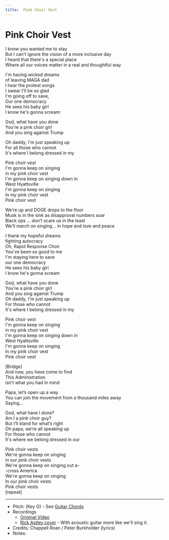 ```yaml
---
title:  Pink Choir Vest
---
```



# Pink Choir Vest

I know you wanted me to stay  
But I can't ignore the vision of a more inclusive day  
I heard that there's a special place  
Where all our voices matter in a real and thoughtful way  
  
I'm having wicked dreams  
of leaving MAGA dad  
I hear the protest songs  
I swear I'll be so glad  
I'm going off to save,  
Our one democracy  
He sees his baby girl  
I know he's gonna scream:  
  
God, what have you done  
You're a pink choir girl  
And you sing against Trump  
  
Oh daddy, I'm just speaking up  
For all those who cannot  
It's where I belong dressed in my  
  
Pink choir vest  
I'm gonna keep on singing  
in my pink choir vest  
I'm gonna keep on singing down in  
West Hyattsville  
I'm gonna keep on singing  
In my pink choir vest  
Pink choir vest  
  
We’re up and DOGE drops to  the floor  
Musk is in the sink as disapproval numbers soar  
Black ops ... don’t scare us in the least  
We’ll march on singing… in hope and love and peace  
  
I thank my hopeful dreams  
fighting autocracy  
Oh, Rapid Response Choir  
You've been so good to me  
I'm staying here to save  
our one democracy  
He sees his baby girl  
I know he's gonna scream  
  
God, what have you done  
You're a pink choir girl  
And you sing against Trump  
Oh daddy, I'm just speaking up  
For those who cannot  
It's where I belong dressed in my  
  
Pink choir vest  
I'm gonna keep on singing  
in my pink choir vest  
I'm gonna keep on singing down in  
West Hyattsville  
I'm gonna keep on singing  
In my pink choir vest  
Pink choir vest  
  
[Bridge]   
And now, you have come to find  
This Administration  
isn’t what you had in mind  
  
Papa, let’s open up a way  
You can join the movement from a thousand miles away  
Saying…  
  
God, what have I done?  
Am I a pink choir guy?  
But I’ll stand for what’s right  
Oh papa, we’re all speaking up  
For those who cannot  
It's where we belong dressed in our  
  
Pink choir vests  
We're gonna keep on singing  
in our pink choir vests  
We're gonna keep on singing out a-  
-cross America  
We're gonna keep on singing  
In our pink choir vests  
Pink choir vests  
[repeat]

---
* Pitch: (Key G) - See [Guitar Chords](/_Media/pink_choir_vest.pdf)
* Recordings
  * [Original Video](https://www.youtube.com/watch?v=GR3Liudev18)
  * [Rick Astley cover](https://www.youtube.com/watch?v=2vF26QG9he4) - With acoustic guitar more like we'll sing it.
* Credits: Chappell Roan / Peter Burkholder (lyrics)
* Notes: 
